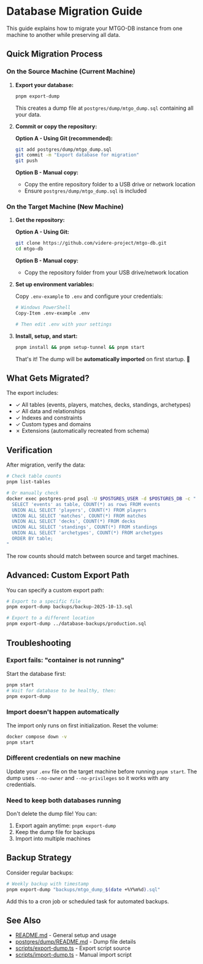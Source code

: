 # Database Migration Guide

This guide explains how to migrate your MTGO-DB instance from one machine to another while preserving all data.

## Quick Migration Process

### On the Source Machine (Current Machine)

1. **Export your database:**

   ```bash
   pnpm export-dump
   ```

   This creates a dump file at `postgres/dump/mtgo_dump.sql` containing all your data.

2. **Commit or copy the repository:**

   **Option A - Using Git (recommended):**
   ```bash
   git add postgres/dump/mtgo_dump.sql
   git commit -m "Export database for migration"
   git push
   ```

   **Option B - Manual copy:**
   - Copy the entire repository folder to a USB drive or network location
   - Ensure `postgres/dump/mtgo_dump.sql` is included

### On the Target Machine (New Machine)

1. **Get the repository:**

   **Option A - Using Git:**
   ```bash
   git clone https://github.com/videre-project/mtgo-db.git
   cd mtgo-db
   ```

   **Option B - Manual copy:**
   - Copy the repository folder from your USB drive/network location

2. **Set up environment variables:**

   Copy `.env-example` to `.env` and configure your credentials:
   ```bash
   # Windows PowerShell
   Copy-Item .env-example .env
   
   # Then edit .env with your settings
   ```

3. **Install, setup, and start:**

   ```bash
   pnpm install && pnpm setup-tunnel && pnpm start
   ```

   That's it! The dump will be **automatically imported** on first startup. 🎉

## What Gets Migrated?

The export includes:
- ✓ All tables (events, players, matches, decks, standings, archetypes)
- ✓ All data and relationships
- ✓ Indexes and constraints
- ✓ Custom types and domains
- ✗ Extensions (automatically recreated from schema)

## Verification

After migration, verify the data:

```bash
# Check table counts
pnpm list-tables

# Or manually check
docker exec postgres-prod psql -U $POSTGRES_USER -d $POSTGRES_DB -c "
  SELECT 'events' as table, COUNT(*) as rows FROM events
  UNION ALL SELECT 'players', COUNT(*) FROM players
  UNION ALL SELECT 'matches', COUNT(*) FROM matches
  UNION ALL SELECT 'decks', COUNT(*) FROM decks
  UNION ALL SELECT 'standings', COUNT(*) FROM standings
  UNION ALL SELECT 'archetypes', COUNT(*) FROM archetypes
  ORDER BY table;
"
```

The row counts should match between source and target machines.

## Advanced: Custom Export Path

You can specify a custom export path:

```bash
# Export to a specific file
pnpm export-dump backups/backup-2025-10-13.sql

# Export to a different location
pnpm export-dump ../database-backups/production.sql
```

## Troubleshooting

### Export fails: "container is not running"

Start the database first:
```bash
pnpm start
# Wait for database to be healthy, then:
pnpm export-dump
```

### Import doesn't happen automatically

The import only runs on first initialization. Reset the volume:
```bash
docker compose down -v
pnpm start
```

### Different credentials on new machine

Update your `.env` file on the target machine before running `pnpm start`. The dump uses `--no-owner` and `--no-privileges` so it works with any credentials.

### Need to keep both databases running

Don't delete the dump file! You can:
1. Export again anytime: `pnpm export-dump`
2. Keep the dump file for backups
3. Import into multiple machines

## Backup Strategy

Consider regular backups:

```bash
# Weekly backup with timestamp
pnpm export-dump "backups/mtgo_dump_$(date +%Y%m%d).sql"
```

Add this to a cron job or scheduled task for automated backups.

## See Also

- [README.md](README.md) - General setup and usage
- [postgres/dump/README.md](postgres/dump/README.md) - Dump file details
- [scripts/export-dump.ts](scripts/export-dump.ts) - Export script source
- [scripts/import-dump.ts](scripts/import-dump.ts) - Manual import script
